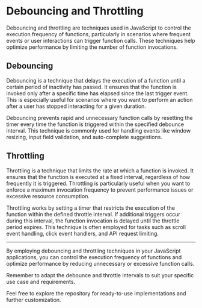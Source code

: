 # Debouncing and Throttling

Debouncing and throttling are techniques used in JavaScript to control the execution frequency of functions, particularly in scenarios where frequent events or user interactions can trigger function calls. These techniques help optimize performance by limiting the number of function invocations.

## Debouncing

Debouncing is a technique that delays the execution of a function until a certain period of inactivity has passed. It ensures that the function is invoked only after a specific time has elapsed since the last trigger event. This is especially useful for scenarios where you want to perform an action after a user has stopped interacting for a given duration.

Debouncing prevents rapid and unnecessary function calls by resetting the timer every time the function is triggered within the specified debounce interval. This technique is commonly used for handling events like window resizing, input field validation, and auto-complete suggestions.

## Throttling

Throttling is a technique that limits the rate at which a function is invoked. It ensures that the function is executed at a fixed interval, regardless of how frequently it is triggered. Throttling is particularly useful when you want to enforce a maximum invocation frequency to prevent performance issues or excessive resource consumption.

Throttling works by setting a timer that restricts the execution of the function within the defined throttle interval. If additional triggers occur during this interval, the function invocation is delayed until the throttle period expires. This technique is often employed for tasks such as scroll event handling, click event handlers, and API request limiting.

---

By employing debouncing and throttling techniques in your JavaScript applications, you can control the execution frequency of functions and optimize performance by reducing unnecessary or excessive function calls.

Remember to adapt the debounce and throttle intervals to suit your specific use case and requirements.

Feel free to explore the repository for ready-to-use implementations and further customization.
